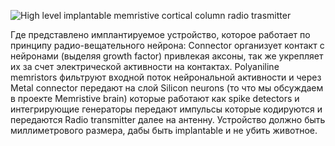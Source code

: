 ![High level implantable memristive cortical column radio trasmitter](HL_implantable_radio.png)

Где представлено имплантируемое устройство, которое работает по принципу радио-вещательного нейрона:
Connector организует контакт с нейронами (выделяя growth factor) привлекая аксоны, так же укрепляет их за счет электрической активности на контактах. Polyaniline memristors фильтруют входной поток нейрональной активности и через Metal connector передают на слой Silicon neurons (то что мы обсуждаем в проекте Memristive brain) которые работают как  spike detectors и интегрирующие генераторы передают импульсы которые кодируются и передаются Radio transmitter далее на антенну. Устройство должно быть миллиметрового размера, дабы быть implantable и не убить животное.
